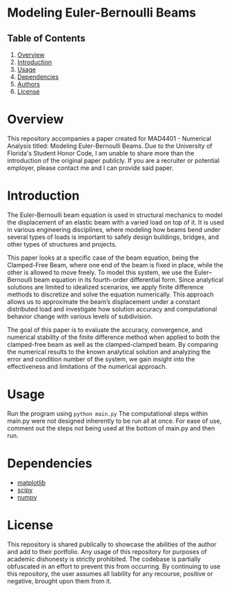 # Modeling Euler-Bernoulli Beams

## Table of Contents
1. [Overview](#overview)
2. [Introduction](#introduction)
3. [Usage](#usage)
4. [Dependencies](#dependencies)
5. [Authors](#authors)
6. [License](#license)

# Overview

This repository accompanies a paper created for MAD4401 - Numerical Analysis titled: Modeling Euler-Bernoulli Beams. Due to the University of Florida's Student Honor Code, I am unable to share more than the introduction of the original paper publicly. If you are a recruiter or potential employer, please contact me and I can provide said paper.


# Introduction

The Euler-Bernoulli beam equation is used in structural mechanics to model the displacement of 
an elastic beam with a varied load on top of it. It is used in various engineering disciplines, where 
modeling how beams bend under several types of loads is important to safely design buildings, bridges, 
and other types of structures and projects. 

This paper looks at a specific case of the beam equation, being the Clamped-Free Beam, where 
one end of the beam is fixed in place, while the other is allowed to move freely. To model this system, we 
use the Euler–Bernoulli beam equation in its fourth-order differential form. Since analytical solutions are 
limited to idealized scenarios, we apply finite difference methods to discretize and solve the equation 
numerically. This approach allows us to approximate the beam’s displacement under a constant 
distributed load and investigate how solution accuracy and computational behavior change with various 
levels of subdivision. 

The goal of this paper is to evaluate the accuracy, convergence, and numerical stability of the 
finite difference method when applied to both the clamped-free beam as well as the clamped-clamped 
beam. By comparing the numerical results to the known analytical solution and analyzing the error and 
condition number of the system, we gain insight into the effectiveness and limitations of the numerical 
approach.


# Usage

Run the program using `python main.py`
The computational steps within main.py were not designed inherently to be run all at once.
For ease of use, comment out the steps not being used at the bottom of main.py and then run.

# Dependencies

- [matplotlib](https://matplotlib.org/)
- [scipy](https://scipy.org/)
- [numpy](https://numpy.org/)


# License

This repository is shared publically to showcase the abilities of the author and add to their portfolio. Any usage of this repository for purposes of academic dishonesty is strictly prohibited. The codebase is partially obfuscated in an effort to prevent this from occurring. By continuing to use this repository, the user assumes all liability for any recourse, positive or negative, brought upon them from it.